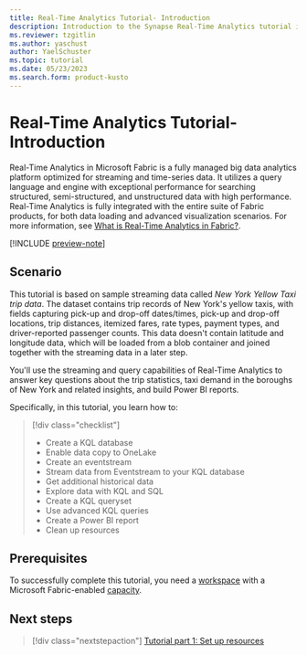 ```yaml
---
title: Real-Time Analytics Tutorial- Introduction
description: Introduction to the Synapse Real-Time Analytics tutorial in Microsoft Fabric.
ms.reviewer: tzgitlin
ms.author: yaschust
author: YaelSchuster
ms.topic: tutorial
ms.date: 05/23/2023
ms.search.form: product-kusto
---
```

# Real-Time Analytics Tutorial- Introduction

Real-Time Analytics in Microsoft Fabric is a fully managed big data analytics platform optimized for streaming and time-series data. It utilizes a query language and engine with exceptional performance for searching structured, semi-structured, and unstructured data with high performance. Real-Time Analytics is fully integrated with the entire suite of Fabric products, for both data loading and advanced visualization scenarios. For more information, see [What is Real-Time Analytics in Fabric?](overview.md).

[!INCLUDE [preview-note](../includes/preview-note.md)]

## Scenario

This tutorial is based on sample streaming data called *New York Yellow Taxi trip data*. The dataset contains trip records of New York's yellow taxis, with fields capturing pick-up and drop-off dates/times, pick-up and drop-off locations, trip distances, itemized fares, rate types, payment types, and driver-reported passenger counts. This data doesn't contain latitude and longitude data, which will be loaded from a blob container and joined together with the streaming data in a later step.

You'll use the streaming and query capabilities of Real-Time Analytics to answer key questions about the trip statistics, taxi demand in the boroughs of New York and related insights, and build Power BI reports.

Specifically, in this tutorial, you learn how to:

> [!div class="checklist"]
>
> * Create a KQL database
> * Enable data copy to OneLake
> * Create an eventstream
> * Stream data from Eventstream to your KQL database
> * Get additional historical data
> * Explore data with KQL and SQL
> * Create a KQL queryset
> * Use advanced KQL queries
> * Create a Power BI report
> * Clean up resources

## Prerequisites

To successfully complete this tutorial, you need a [workspace](../get-started/create-workspaces.md) with a Microsoft Fabric-enabled [capacity](../enterprise/licenses.md#capacity).

## Next steps

> [!div class="nextstepaction"]
> [Tutorial part 1: Set up resources](tutorial-1-resources.md)
